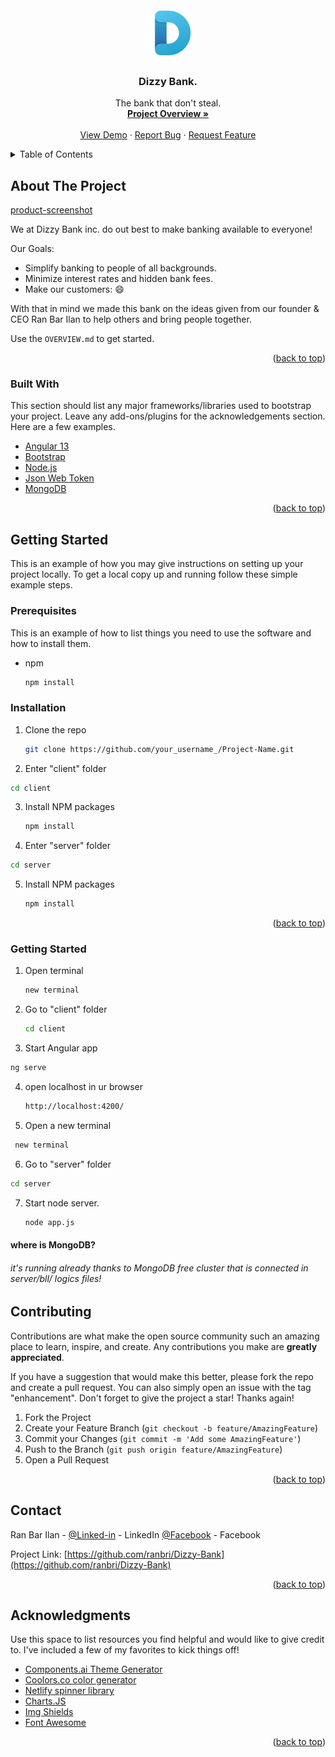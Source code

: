 <div id="top"></div>
<!--
*** Thanks for checking out the Best-README-Template. If you have a suggestion
*** that would make this better, please fork the repo and create a pull request
*** or simply open an issue with the tag "enhancement".
*** Don't forget to give the project a star!
*** Thanks again! Now go create something AMAZING! :D
-->



<!-- PROJECT SHIELDS -->
<!--
*** I'm using markdown "reference style" links for readability.
*** Reference links are enclosed in brackets [ ] instead of parentheses ( ).
*** See the bottom of this document for the declaration of the reference variables
*** for contributors-url, forks-url, etc. This is an optional, concise syntax you may use.
*** https://www.markdownguide.org/basic-syntax/#reference-style-links
-->

<!-- PROJECT LOGO -->
<br />
<div align="center">
  <a href="https://github.com/othneildrew/Best-README-Template">
    <img src="https://github.com/ranbri/Dizzy-Bank/blob/main/client/src/favicon.ico" alt="Logo" width="80" height="80">
  </a>

  <h3 align="center">Dizzy Bank.</h3>

  <p align="center">
    The bank that don't steal.
    <br />
    <a href="https://github.com/ranbri/Dizzy-Bank/blob/main/OVERVIEW.md"><strong>Project Overview »</strong></a>
    <br />
    <br />
    <a href="https://github.com/ranbri/Dizzy-Bank/tree/main/photos">View Demo</a>
    ·
    <a href="https://github.com/ranbri/Dizzy-Bank/issues">Report Bug</a>
    ·
    <a href="https://github.com/ranbri/Dizzy-Bank/pulls">Request Feature</a>
  </p>
</div>



<!-- TABLE OF CONTENTS -->
<details>
  <summary>Table of Contents</summary>
  <ol>
    <li>
      <a href="#about-the-project">About The Project</a>
      <ul>
        <li><a href="#built-with">Built With</a></li>
      </ul>
    </li>
    <li>
      <a href="#getting-started">Getting Started</a>
      <ul>
        <li><a href="#prerequisites">Prerequisites</a></li>
        <li><a href="#installation">Installation</a></li>
      </ul>
    </li>
    <li><a href="#usage">Usage</a></li>
    <li><a href="#contributing">Contributing</a></li>
    <li><a href="#contact">Contact</a></li>
    <li><a href="#acknowledgments">Acknowledgments</a></li>
  </ol>
</details>



<!-- ABOUT THE PROJECT -->
## About The Project

[product-screenshot](https://github.com/ranbri/Dizzy-Bank/blob/main/photos/User-account/home-page.png)

We at Dizzy Bank inc. do out best to make banking available to everyone!

Our Goals:
* Simplify banking to people of all backgrounds.
* Minimize interest rates and hidden bank fees.
* Make our customers: :smile:

With that in mind we made this bank on the ideas given from our founder & CEO Ran Bar Ilan to help others and bring people together.

Use the `OVERVIEW.md` to get started.

<p align="right">(<a href="#top">back to top</a>)</p>



### Built With

This section should list any major frameworks/libraries used to bootstrap your project. Leave any add-ons/plugins for the acknowledgements section. Here are a few examples.

* [Angular 13](https://angular.io/)
* [Bootstrap](https://getbootstrap.com)
* [Node.js](https://nodejs.dev/)
* [Json Web Token](https://jwt.io/introduction)
* [MongoDB](https://www.mongodb.com/)

<p align="right">(<a href="#top">back to top</a>)</p>



<!-- GETTING STARTED -->
## Getting Started

This is an example of how you may give instructions on setting up your project locally.
To get a local copy up and running follow these simple example steps.

### Prerequisites

This is an example of how to list things you need to use the software and how to install them.
* npm
  ```sh
  npm install 
  ```

### Installation

1. Clone the repo
   ```sh
   git clone https://github.com/your_username_/Project-Name.git
   ```
2. Enter "client" folder
  ```sh
  cd client
  ```
3. Install NPM packages
   ```sh
   npm install
   ```
4. Enter "server" folder
  ```sh
  cd server
  ```
5. Install NPM packages
   ```sh
   npm install
   ```
   
<p align="right">(<a href="#top">back to top</a>)</p>

### Getting Started

1. Open terminal
   ```sh
   new terminal
   ```
3. Go to "client" folder
   ```sh
   cd client
   ```
3. Start Angular app
  ```sh
  ng serve
  ```
4. open localhost in ur browser
   ```sh
   http://localhost:4200/
   ```
5. Open a new terminal
  ```sh
   new terminal
   ```
6. Go to "server" folder
  ```sh
  cd server
  ```
7. Start node server.
   ```sh
   node app.js
   ```
   
   
#### where is MongoDB?
###### it's running already thanks to MongoDB free cluster that is connected in server/bll/ logics files!

<!-- CONTRIBUTING -->
## Contributing

Contributions are what make the open source community such an amazing place to learn, inspire, and create. Any contributions you make are **greatly appreciated**.

If you have a suggestion that would make this better, please fork the repo and create a pull request. You can also simply open an issue with the tag "enhancement".
Don't forget to give the project a star! Thanks again!

1. Fork the Project
2. Create your Feature Branch (`git checkout -b feature/AmazingFeature`)
3. Commit your Changes (`git commit -m 'Add some AmazingFeature'`)
4. Push to the Branch (`git push origin feature/AmazingFeature`)
5. Open a Pull Request

<p align="right">(<a href="#top">back to top</a>)</p>



<!-- CONTACT -->
## Contact

Ran Bar Ilan - [@Linked-in](https://www.linkedin.com/in/ran-bar-ilan/) - LinkedIn
[@Facebook](https://www.facebook.com/ranbarilan) - Facebook

Project Link: [https://github.com/ranbri/Dizzy-Bank](https://github.com/ranbri/Dizzy-Bank)

<p align="right">(<a href="#top">back to top</a>)</p>



<!-- ACKNOWLEDGMENTS -->
## Acknowledgments

Use this space to list resources you find helpful and would like to give credit to. I've included a few of my favorites to kick things off!

* [Components.ai Theme Generator](https://components.ai/theme/RGB-linear)
* [Coolors.co color generator](https://coolors.co/)
* [Netlify spinner library](https://netlify.app/)
* [Charts.JS](https://www.chartjs.org/)
* [Img Shields](https://shields.io)
* [Font Awesome](https://fontawesome.com)

<p align="right">(<a href="#top">back to top</a>)</p>


